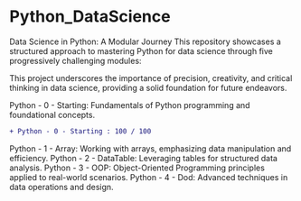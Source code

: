 # Python_DataScience

Data Science in Python: A Modular Journey
This repository showcases a structured approach to mastering Python for data science through five progressively challenging modules:

This project underscores the importance of precision, creativity, and critical thinking in data science, providing a solid foundation for future endeavors.

Python - 0 - Starting: Fundamentals of Python programming and foundational concepts.
```diff
+ Python - 0 - Starting : 100 / 100
```

Python - 1 - Array: Working with arrays, emphasizing data manipulation and efficiency.
Python - 2 - DataTable: Leveraging tables for structured data analysis.
Python - 3 - OOP: Object-Oriented Programming principles applied to real-world scenarios.
Python - 4 - Dod: Advanced techniques in data operations and design.
